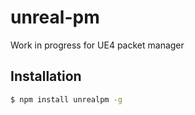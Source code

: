# unreal-pm


Work in progress for UE4 packet manager
 
## Installation

```bash
$ npm install unrealpm -g
```


